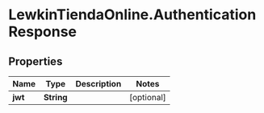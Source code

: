 # LewkinTiendaOnline.AuthenticationResponse

## Properties

Name | Type | Description | Notes
------------ | ------------- | ------------- | -------------
**jwt** | **String** |  | [optional] 


